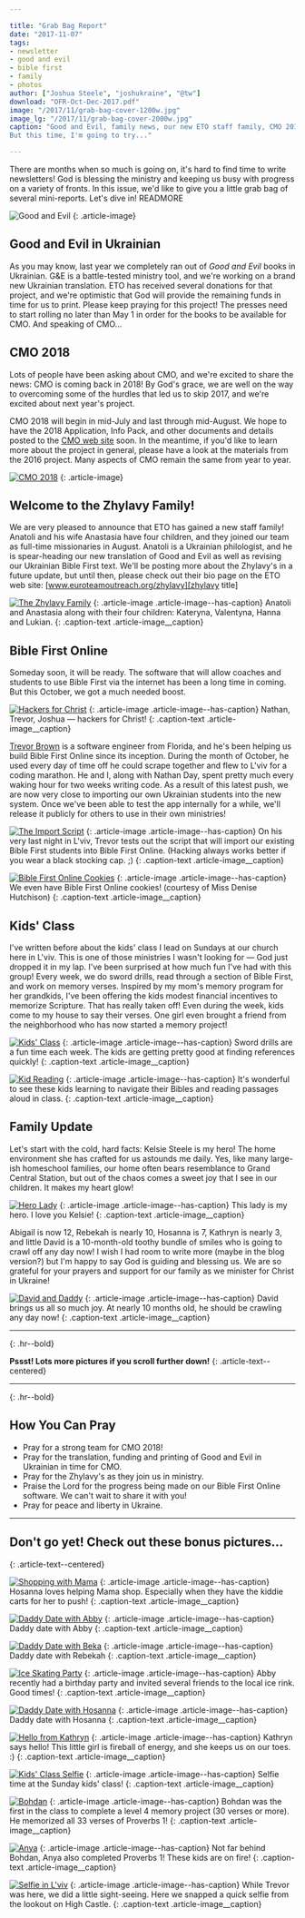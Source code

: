 ```yaml
---

title: "Grab Bag Report"
date: "2017-11-07"
tags:
- newsletter
- good and evil
- bible first
- family
- photos
author: ["Joshua Steele", "joshukraine", "@tw"]
download: "OFR-Oct-Dec-2017.pdf"
image: "/2017/11/grab-bag-cover-1200w.jpg"
image_lg: "/2017/11/grab-bag-cover-2000w.jpg"
caption: "Good and Evil, family news, our new ETO staff family, CMO 2018 — where do I start? Two pages never seems enough to fit in all the news.
But this time, I'm going to try..."

---
```


There are months when so much is going on, it's hard to find time to write newsletters! God is blessing the ministry and keeping us busy with progress on a variety of fronts. In this issue, we'd like to give you a little grab bag of several mini-reports. Let's dive in! READMORE

![Good and Evil](https://d21yo20tm8bmc2.cloudfront.net/2017/11/ge-cover-250h.jpg)
{: .article-image}

## Good and Evil in Ukrainian

As you may know, last year we completely ran out of *Good and Evil* books in Ukrainian. G&E is a battle-tested ministry tool, and we're working on a brand new Ukrainian translation. ETO has received several donations for that project, and we're optimistic that God will provide the remaining funds in time for us to print. Please keep praying for this project! The presses need to start rolling no later than May 1 in order for the books to be available for CMO. And speaking of CMO...

## CMO 2018

Lots of people have been asking about CMO, and we're excited to share the news: CMO is coming back in 2018! By God's grace, we are well on the way to overcoming some of the hurdles that led us to skip 2017, and we're excited about next year's project.

CMO 2018 will begin in mid-July and last through mid-August. We hope to have the 2018 Application, Info Pack, and other documents and details posted to the [CMO web site][cmo title] soon. In the meantime, if you'd like to learn more about the project in general, please have a look at the materials from the 2016 project. Many aspects of CMO remain the same from year to year.

[![CMO 2018](https://d21yo20tm8bmc2.cloudfront.net/2017/11/cmo-logo-full-300w.png)](http://cmoproject.org)
{: .article-image}

## Welcome to the Zhylavy Family!

We are very pleased to announce that ETO has gained a new staff family! Anatoli and his wife Anastasia have four children, and they joined our team as full-time missionaries in August. Anatoli is a Ukrainian philologist, and he is spear-heading our new translation of Good and Evil as well as revising our Ukrainian Bible First text. We'll be posting more about the Zhylavy's in a future update, but until then, please check out their bio page on the ETO web site: [www.euroteamoutreach.org/zhylavy][zhylavy title]

[![The Zhylavy Family](https://d21yo20tm8bmc2.cloudfront.net/2017/11/zhylavy-family-550w.jpg)](https://d21yo20tm8bmc2.cloudfront.net/2017/11/zhylavy-family-2000w.jpg)
{: .article-image .article-image--has-caption}
Anatoli and Anastasia along with their four children: Kateryna, Valentyna, Hanna and Lukian.
{: .caption-text .article-image__caption}

## Bible First Online

Someday soon, it will be ready. The software that will allow coaches and students to use Bible First via the internet has been a long time in coming. But this October, we got a much needed boost.

[![Hackers for Christ](https://d21yo20tm8bmc2.cloudfront.net/2017/11/hackers-for-christ-550w.jpg)](https://d21yo20tm8bmc2.cloudfront.net/2017/11/hackers-for-christ-2000w.jpg)
{: .article-image .article-image--has-caption}
Nathan, Trevor, Joshua — hackers for Christ!
{: .caption-text .article-image__caption}

[Trevor Brown][stratus3d title] is a software engineer from Florida, and he's been helping us build Bible First Online since its inception. During the month of October, he used every day of time off he could scrape together and flew to L'viv for a coding marathon. He and I, along with Nathan Day, spent pretty much every waking hour for two weeks writing code. As a result of this latest push, we are now very close to importing our own Ukrainian students into the new system. Once we've been able to test the app internally for a while, we'll release it publicly for others to use in their own ministries!

[![The Import Script](https://d21yo20tm8bmc2.cloudfront.net/2017/11/the-import-script-550w.jpg)](https://d21yo20tm8bmc2.cloudfront.net/2017/11/the-import-script-2000w.jpg)
{: .article-image .article-image--has-caption}
On his very last night in L'viv, Trevor tests out the script that will import our existing Bible First students into Bible First Online. (Hacking always works better if you wear a black stocking cap. ;)
{: .caption-text .article-image__caption}

[![Bible First Online Cookies](https://d21yo20tm8bmc2.cloudfront.net/2017/11/bible-first-online-cookie-550w.jpg)](https://d21yo20tm8bmc2.cloudfront.net/2017/11/bible-first-online-cookie-2000w.jpg)
{: .article-image .article-image--has-caption}
We even have Bible First Online cookies! (courtesy of Miss Denise Hutchison)
{: .caption-text .article-image__caption}

## Kids' Class

I've written before about the kids' class I lead on Sundays at our church here in L'viv. This is one of those ministries I wasn't looking for — God just dropped it in my lap. I've been surprised at how much fun I've had with this group! Every week, we do sword drills, read through a section of Bible First, and work on memory verses. Inspired by my mom's memory program for her grandkids, I've been offering the kids modest financial incentives to memorize Scripture. That has really taken off! Even during the week, kids come to my house to say their verses. One girl even brought a friend from the neighborhood who has now started a memory project!

[![Kids' Class](https://d21yo20tm8bmc2.cloudfront.net/2017/11/kids-class-550w.jpg)](https://d21yo20tm8bmc2.cloudfront.net/2017/11/kids-class-2000w.jpg)
{: .article-image .article-image--has-caption}
Sword drills are a fun time each week. The kids are getting pretty good at finding references quickly!
{: .caption-text .article-image__caption}

[![Kid Reading](https://d21yo20tm8bmc2.cloudfront.net/2017/11/kid-reading-550h.jpg)](https://d21yo20tm8bmc2.cloudfront.net/2017/11/kid-reading-2000h.jpg)
{: .article-image .article-image--has-caption}
It's wonderful to see these kids learning to navigate their Bibles and reading passages aloud in class.
{: .caption-text .article-image__caption}

## Family Update

Let's start with the cold, hard facts: Kelsie Steele is my hero! The home environment she has crafted for us astounds me daily. Yes, like many large-ish homeschool families, our home often bears resemblance to Grand Central Station, but out of the chaos comes a sweet joy that I see in our children. It makes my heart glow!

[![Hero Lady](https://d21yo20tm8bmc2.cloudfront.net/2017/11/hero-lady-550w.jpg)](https://d21yo20tm8bmc2.cloudfront.net/2017/11/hero-lady-2000w.jpg)
{: .article-image .article-image--has-caption}
This lady is my hero. I love you Kelsie!
{: .caption-text .article-image__caption}

Abigail is now 12, Rebekah is nearly 10, Hosanna is 7, Kathryn is nearly 3, and little David is a 10-month-old toothy bundle of smiles who is going to crawl off any day now! I wish I had room to write more (maybe in the blog version?) but I'm happy to say God is guiding and blessing us. We are so grateful for your prayers and support for our family as we minister for Christ in Ukraine!

[![David and Daddy](https://d21yo20tm8bmc2.cloudfront.net/2017/11/david-and-daddy-550h.jpg)](https://d21yo20tm8bmc2.cloudfront.net/2017/11/david-and-daddy-2000h.jpg)
{: .article-image .article-image--has-caption}
David brings us all so much joy. At nearly 10 months old, he should be crawling any day now!
{: .caption-text .article-image__caption}

---
{: .hr--bold}

**Pssst! Lots more pictures if you scroll further down!**
{: .article-text--centered}

---
{: .hr--bold}

## How You Can Pray

* Pray for a strong team for CMO 2018!
* Pray for the translation, funding and printing of Good and Evil in Ukrainian in time for CMO.
* Pray for the Zhylavy's as they join us in ministry.
* Praise the Lord for the progress being made on our Bible First Online software. We can't wait to share it with you!
* Pray for peace and liberty in Ukraine.

---

## Don't go yet! Check out these bonus pictures...
{: .article-text--centered}

[![Shopping with Mama](https://d21yo20tm8bmc2.cloudfront.net/2017/11/helping-mama-shop-550h.jpg)](https://d21yo20tm8bmc2.cloudfront.net/2017/11/helping-mama-shop-2000h.jpg)
{: .article-image .article-image--has-caption}
Hosanna loves helping Mama shop. Especially when they have the kiddie carts for her to push!
{: .caption-text .article-image__caption}

[![Daddy Date with Abby](https://d21yo20tm8bmc2.cloudfront.net/2017/11/daddy-date-abby-550h.jpg)](https://d21yo20tm8bmc2.cloudfront.net/2017/11/daddy-date-abby-2000h.jpg)
{: .article-image .article-image--has-caption}
Daddy date with Abby
{: .caption-text .article-image__caption}

[![Daddy Date with Beka](https://d21yo20tm8bmc2.cloudfront.net/2017/11/daddy-date-beka-550w.jpg)](https://d21yo20tm8bmc2.cloudfront.net/2017/11/daddy-date-beka-2000w.jpg)
{: .article-image .article-image--has-caption}
Daddy date with Rebekah
{: .caption-text .article-image__caption}

[![Ice Skating Party](https://d21yo20tm8bmc2.cloudfront.net/2017/11/ice-skating-party-550w.jpg)](https://d21yo20tm8bmc2.cloudfront.net/2017/11/ice-skating-party-2000w.jpg)
{: .article-image .article-image--has-caption}
Abby recently had a birthday party and invited several friends to the local ice rink. Good times!
{: .caption-text .article-image__caption}

[![Daddy Date with Hosanna](https://d21yo20tm8bmc2.cloudfront.net/2017/11/daddy-date-hosanna-550h.jpg)](https://d21yo20tm8bmc2.cloudfront.net/2017/11/daddy-date-hosanna-2000h.jpg)
{: .article-image .article-image--has-caption}
Daddy date with Hosanna
{: .caption-text .article-image__caption}

[![Hello from Kathryn](https://d21yo20tm8bmc2.cloudfront.net/2017/11/hello-from-kathryn-550h.jpg)](https://d21yo20tm8bmc2.cloudfront.net/2017/11/hello-from-kathryn-2000h.jpg)
{: .article-image .article-image--has-caption}
Kathryn says hello! This little girl is fireball of energy, and she keeps us on our toes. :)
{: .caption-text .article-image__caption}

[![Kids' Class Selfie](https://d21yo20tm8bmc2.cloudfront.net/2017/11/kids-class-selfie-550w.jpg)](https://d21yo20tm8bmc2.cloudfront.net/2017/11/kids-class-selfie-2000w.jpg)
{: .article-image .article-image--has-caption}
Selfie time at the Sunday kids' class!
{: .caption-text .article-image__caption}

[![Bohdan](https://d21yo20tm8bmc2.cloudfront.net/2017/11/bohdan-550w.jpg)](https://d21yo20tm8bmc2.cloudfront.net/2017/11/bohdan-2000w.jpg)
{: .article-image .article-image--has-caption}
Bohdan was the first in the class to complete a level 4 memory project (30 verses or more). He memorized all 33 verses of Proverbs 1!
{: .caption-text .article-image__caption}

[![Anya](https://d21yo20tm8bmc2.cloudfront.net/2017/11/anya-550h.jpg)](https://d21yo20tm8bmc2.cloudfront.net/2017/11/anya-2000h.jpg)
{: .article-image .article-image--has-caption}
Not far behind Bohdan, Anya also completed Proverbs 1! These kids are on fire!
{: .caption-text .article-image__caption}

[![Selfie in L'viv](https://d21yo20tm8bmc2.cloudfront.net/2017/11/lviv-selfie-550w.jpg)](https://d21yo20tm8bmc2.cloudfront.net/2017/11/lviv-selfie-2000w.jpg)
{: .article-image .article-image--has-caption}
While Trevor was here, we did a little sight-seeing. Here we snapped a quick selfie from the lookout on High Castle.
{: .caption-text .article-image__caption}


[cmo title]: http://www.cmoproject.org/ "Learn more about Carpathian Mountain Outreach."
[good-and-evil title]: http://goodandevilbook.com/ "THE ULTIMATE SUPER HERO COMIC - NOW ONLINE!"
[zhylavy title]: https://euroteamoutreach.org/zhylavy/ "The Zhylavy Family"
[stratus3d title]: http://stratus3d.com/ "Software Engineering, Web Development and 3D Graphics"

